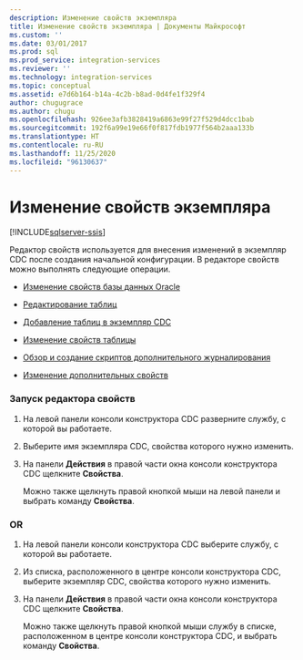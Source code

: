 ```yaml
---
description: Изменение свойств экземпляра
title: Изменение свойств экземпляра | Документы Майкрософт
ms.custom: ''
ms.date: 03/01/2017
ms.prod: sql
ms.prod_service: integration-services
ms.reviewer: ''
ms.technology: integration-services
ms.topic: conceptual
ms.assetid: e7d6b164-b14a-4c2b-b8ad-0d4fe1f329f4
author: chugugrace
ms.author: chugu
ms.openlocfilehash: 926ee3afb3828419a6863e99f27f529d4dcc1bab
ms.sourcegitcommit: 192f6a99e19e66f0f817fdb1977f564b2aaa133b
ms.translationtype: HT
ms.contentlocale: ru-RU
ms.lasthandoff: 11/25/2020
ms.locfileid: "96130637"
---
```

# <a name="edit-instance-properties"></a>Изменение свойств экземпляра

[!INCLUDE[sqlserver-ssis](../../includes/applies-to-version/sqlserver-ssis.md)]


  Редактор свойств используется для внесения изменений в экземпляр CDC после создания начальной конфигурации. В редакторе свойств можно выполнять следующие операции.  
  
-   [Изменение свойств базы данных Oracle](../../integration-services/change-data-capture/edit-the-oracle-database-properties.md)  
  
-   [Редактирование таблиц](../../integration-services/change-data-capture/edit-tables.md)  
  
-   [Добавление таблиц в экземпляр CDC](../../integration-services/change-data-capture/add-tables-to-a-cdc-instance.md)  
  
-   [Изменение свойств таблицы](../../integration-services/change-data-capture/edit-the-table-properties.md)  
  
-   [Обзор и создание скриптов дополнительного журналирования](../../integration-services/change-data-capture/review-and-generate-supplemental-logging-scripts.md)  
  
-   [Изменение дополнительных свойств](../../integration-services/change-data-capture/edit-the-advanced-properties.md)  
  
### <a name="to-open-the-properties-editor"></a>Запуск редактора свойств  
  
1.  На левой панели консоли конструктора CDC разверните службу, с которой вы работаете.  
  
2.  Выберите имя экземпляра CDC, свойства которого нужно изменить.  
  
3.  На панели **Действия** в правой части окна консоли конструктора CDC щелкните **Свойства**.  
  
     Можно также щелкнуть правой кнопкой мыши на левой панели и выбрать команду **Свойства**.  
  
### <a name="or"></a>OR  
  
1.  На левой панели консоли конструктора CDC выберите службу, с которой вы работаете.  
  
2.  Из списка, расположенного в центре консоли конструктора CDC, выберите экземпляр CDC, свойства которого нужно изменить.  
  
3.  На панели **Действия** в правой части окна консоли конструктора CDC щелкните **Свойства**.  
  
     Можно также щелкнуть правой кнопкой мыши службу в списке, расположенном в центре консоли конструктора CDC, и выбрать команду **Свойства**.  
  
  
